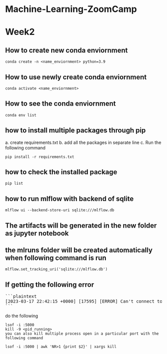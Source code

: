 # Machine-Learning-ZoomCamp

# Week2

## How to create new conda enviornment

```
conda create -n <name_enviornment> python=3.9
```

## How to use newly create conda enviornment
```
conda activate <name_enviornment>
```
## How to see the conda enviornment
```
conda env list
```
## how to install multiple packages through pip

a. create requirements.txt
b. add all the packages in separate line
c. Run the following command
```
pip install -r requirements.txt
```
## how to check the installed package
```
pip list
```
## how to run mlflow with backend of sqlite
```
mlflow ui --backend-store-uri sqlite:///mlflow.db
```
## The artifacts will be generated in the new folder as jupyter notebook 
## the mlruns folder will be created automatically when following command is run
```
mlflow.set_tracking_uri('sqlite:///mlflow.db')
```
## If getting the following error

<pre>
```plaintext
[2023-03-17 22:42:15 +0000] [17595] [ERROR] Can't connect to ('127.0.0.1', 5000) Running the mlflow server failed. Please see the logs above for details.
```
</pre>

do the following
```
lsof -i :5000
kill -9 <pid_running>
you can also kill multiple process open in a particular port with the following command

lsof -i :5000 | awk 'NR>1 {print $2}' | xargs kill


```
